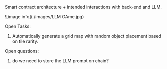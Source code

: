 Smart contract architecture + intended interactions with back-end and LLM.

![image info](./images/LLM GAme.jpg)

Open Tasks:
1. Automatically generate a grid map with random object placement based on tile rarity.

Open questions:
1. do we need to store the LLM prompt on chain?
